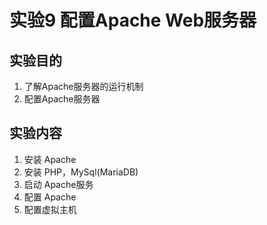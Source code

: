 # 实验9 配置Apache Web服务器
## 实验目的
1. 了解Apache服务器的运行机制
2. 配置Apache服务器
## 实验内容
1. 安装 Apache
2. 安装 PHP，MySql(MariaDB) 
3. 启动 Apache服务
4. 配置 Apache
5. 配置虚拟主机
